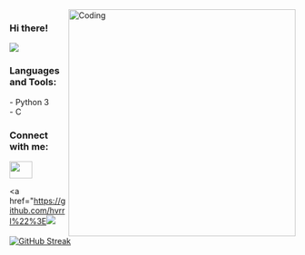   <img align="right" alt="Coding" width="400" src="https://i.pinimg.com/originals/eb/ef/b0/ebefb0c7a04cf87e3c45169ed185de89.gif">

### Hi there!

![](https://komarev.com/ghpvc/?username=hvrrl&color=dc143c)


<h3 align="left">Languages and Tools:</h3>
<p align="left">
  - Python 3 <br>
  - C
</p>

<h3 align="left">Connect with me:</h3>
<p align="left">
<a href="https://www.youtube.com/channel/UCgoJpdkoxCkk2FBfUaZTeNg" target="blank"><img align="center" src="https://cdn.jsdelivr.net/npm/simple-icons@3.0.1/icons/youtube.svg" alt="" height="30" width="40" /></a>
</p>

<a href="https://github.com/hvrrl%22%3E<img src="https://github-readme-stats.vercel.app/api?username=hvrrl&bg_color=30,48eacf,544f96&title_color=fff&text_color=fff&border_color=000000"></a>
<br>
[![GitHub Streak](https://github-readme-streak-stats.herokuapp.com/?user=hvrrl)](https://git.io/streak-stats)

